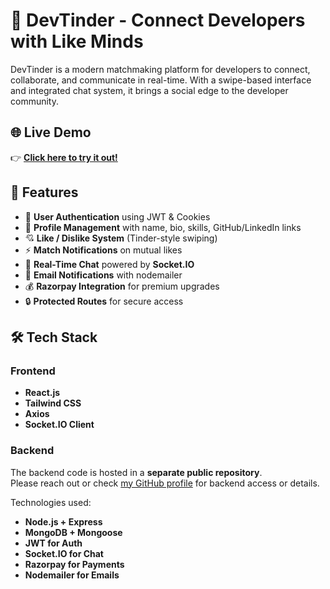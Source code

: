 # 💖 DevTinder - Connect Developers with Like Minds

DevTinder is a modern matchmaking platform for developers to connect, collaborate, and communicate in real-time. With a swipe-based interface and integrated chat system, it brings a social edge to the developer community.

## 🌐 Live Demo

👉 [**Click here to try it out!**](https://dev-tinder-7ghd.vercel.app)

## 🚀 Features

- 🔐 **User Authentication** using JWT & Cookies
- 📝 **Profile Management** with name, bio, skills, GitHub/LinkedIn links
- 💘 **Like / Dislike System** (Tinder-style swiping)
- ⚡ **Match Notifications** on mutual likes
- 💬 **Real-Time Chat** powered by **Socket.IO**
- 📧 **Email Notifications** with nodemailer
- 💰 **Razorpay Integration** for premium upgrades
- 🔒 **Protected Routes** for secure access

## 🛠️ Tech Stack

### Frontend
- **React.js**
- **Tailwind CSS**
- **Axios**
- **Socket.IO Client**

### Backend  
The backend code is hosted in a **separate public repository**.  
Please reach out or check [my GitHub profile](https://github.com/hemanthijjurouthu/Dev_Tinder) for backend access or details.

Technologies used:
- **Node.js + Express**
- **MongoDB + Mongoose**
- **JWT for Auth**
- **Socket.IO for Chat**
- **Razorpay for Payments**
- **Nodemailer for Emails**
